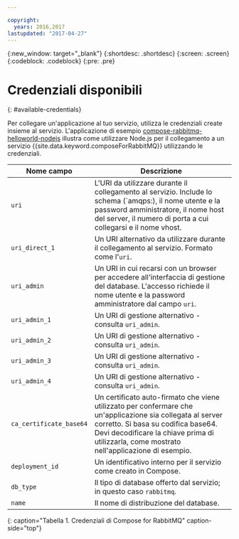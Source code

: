 ```yaml
---

copyright:
  years: 2016,2017
lastupdated: "2017-04-27"
---
```


{:new_window: target="_blank"}
{:shortdesc: .shortdesc}
{:screen: .screen}
{:codeblock: .codeblock}
{:pre: .pre}

# Credenziali disponibili
{: #available-credentials}

Per collegare un'applicazione al tuo servizio, utilizza le credenziali create insieme al servizio. L'applicazione di esempio [compose-rabbitmq-helloworld-nodejs](https://github.com/IBM-Bluemix/compose-rabbitmq-helloworld-nodejs) illustra come utilizzare Node.js per il collegamento a un servizio {{site.data.keyword.composeForRabbitMQ}} utilizzando le credenziali.

Nome campo|Descrizione
----------|-----------
`uri`|L'URI da utilizzare durante il collegamento al servizio. Include lo schema (`amqps:), il nome utente e la password amministratore, il nome host del server, il numero di porta a cui collegarsi e il nome vhost.
`uri_direct_1`|Un URI alternativo da utilizzare durante il collegamento al servizio. Formato come l'`uri`.
`uri_admin`|Un URI in cui recarsi con un browser per accedere all'interfaccia di gestione del database. L'accesso richiede il nome utente e la password amministratore dal campo `uri`.
`uri_admin_1`|Un URI di gestione alternativo - consulta `uri_admin`.
`uri_admin_2`|Un URI di gestione alternativo - consulta `uri_admin`.
`uri_admin_3`|Un URI di gestione alternativo - consulta `uri_admin`.
`uri_admin_4`|Un URI di gestione alternativo - consulta `uri_admin`.
`ca_certificate_base64`|Un certificato auto-firmato che viene utilizzato per confermare che un'applicazione sia collegata al server corretto. Si basa su codifica base64. Devi decodificare la chiave prima di utilizzarla, come mostrato nell'applicazione di esempio.
`deployment_id`|Un identificativo interno per il servizio come creato in Compose.
`db_type`|Il tipo di database offerto dal servizio; in questo caso `rabbitmq`.
`name`|Il nome di distribuzione del database.
{: caption="Tabella 1. Credenziali di Compose for RabbitMQ" caption-side="top"}
